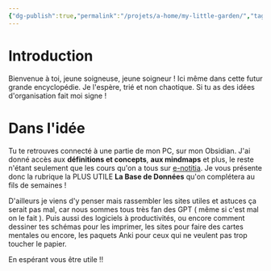 ```yaml
---
{"dg-publish":true,"permalink":"/projets/a-home/my-little-garden/","tags":["gardenEntry"],"noteIcon":"2"}
---
```


# Introduction
Bienvenue à toi, jeune soigneuse, jeune soigneur !
Ici même dans cette futur grande encyclopédie. Je l'espère, trié et non chaotique.
Si tu as des idées d'organisation fait moi signe !
# Dans l'idée
Tu te retrouves connecté à une partie de mon PC, sur mon Obsidian. J'ai donné accès aux **définitions et concepts**, **aux mindmaps** et plus, le reste n'étant seulement que les cours qu'on a tous sur [e-notitia](https://www.e-notitia.fr/connexion/index.php?errorcode=4).
Je vous présente donc la rubrique la PLUS UTILE  **La Base de Données** qu'on complétera au fils de semaines !

D'ailleurs je viens d'y penser mais rassembler les sites utiles et astuces ça serait pas mal, car nous sommes tous très fan des GPT ( même si c'est mal on le fait ). Puis aussi des logiciels à productivités, ou encore comment dessiner tes schémas pour les imprimer, les sites pour faire des cartes mentales ou encore, les paquets Anki pour ceux qui ne veulent pas trop toucher le papier.

En espérant vous être utile !!

